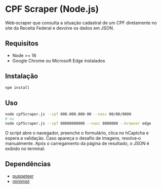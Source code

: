 # CPF Scraper (Node.js)

Web‑scraper que consulta a situação cadastral de um CPF diretamente
no site da Receita Federal e devolve os dados em JSON.

## Requisitos

* Node >= 16  
* Google Chrome ou Microsoft Edge instalados

## Instalação

```bash
npm install
```

## Uso

```bash
node cpfScraper.js --cpf 000.000.000-00 --nasc 00/00/0000
# ou
node cpfScraper.js --cpf 00000000000 --nasc 0000000 --browser edge
```

O script abre o navegador, preenche o formulário, clica no hCaptcha
e espera a validação. Caso apareça o desafio de imagens, resolva‑o
manualmente. Após o carregamento da página de resultado, o JSON é
exibido no terminal.

## Dependências

* [puppeteer](https://github.com/puppeteer/puppeteer)  
* [minimist](https://github.com/minimistjs/minimist)
